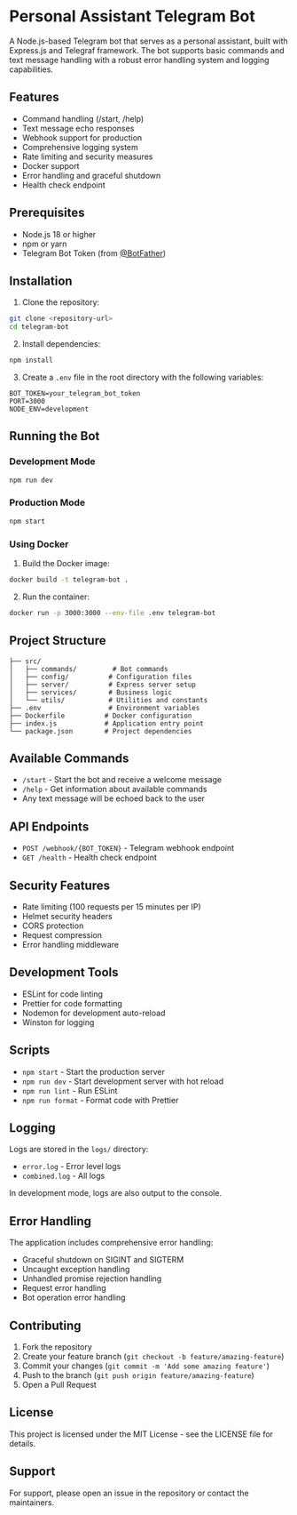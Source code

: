 # Personal Assistant Telegram Bot

A Node.js-based Telegram bot that serves as a personal assistant, built with Express.js and Telegraf framework. The bot supports basic commands and text message handling with a robust error handling system and logging capabilities.

## Features

- Command handling (/start, /help)
- Text message echo responses
- Webhook support for production
- Comprehensive logging system
- Rate limiting and security measures
- Docker support
- Error handling and graceful shutdown
- Health check endpoint

## Prerequisites

- Node.js 18 or higher
- npm or yarn
- Telegram Bot Token (from [@BotFather](https://t.me/BotFather))

## Installation

1. Clone the repository:

```bash
git clone <repository-url>
cd telegram-bot
```

2. Install dependencies:

```bash
npm install
```

3. Create a `.env` file in the root directory with the following variables:

```env
BOT_TOKEN=your_telegram_bot_token
PORT=3000
NODE_ENV=development
```

## Running the Bot

### Development Mode

```bash
npm run dev
```

### Production Mode

```bash
npm start
```

### Using Docker

1. Build the Docker image:

```bash
docker build -t telegram-bot .
```

2. Run the container:

```bash
docker run -p 3000:3000 --env-file .env telegram-bot
```

## Project Structure

```
├── src/
│   ├── commands/         # Bot commands
│   ├── config/          # Configuration files
│   ├── server/          # Express server setup
│   ├── services/        # Business logic
│   └── utils/           # Utilities and constants
├── .env                 # Environment variables
├── Dockerfile          # Docker configuration
├── index.js            # Application entry point
└── package.json        # Project dependencies
```

## Available Commands

- `/start` - Start the bot and receive a welcome message
- `/help` - Get information about available commands
- Any text message will be echoed back to the user

## API Endpoints

- `POST /webhook/{BOT_TOKEN}` - Telegram webhook endpoint
- `GET /health` - Health check endpoint

## Security Features

- Rate limiting (100 requests per 15 minutes per IP)
- Helmet security headers
- CORS protection
- Request compression
- Error handling middleware

## Development Tools

- ESLint for code linting
- Prettier for code formatting
- Nodemon for development auto-reload
- Winston for logging

## Scripts

- `npm start` - Start the production server
- `npm run dev` - Start development server with hot reload
- `npm run lint` - Run ESLint
- `npm run format` - Format code with Prettier

## Logging

Logs are stored in the `logs/` directory:

- `error.log` - Error level logs
- `combined.log` - All logs

In development mode, logs are also output to the console.

## Error Handling

The application includes comprehensive error handling:

- Graceful shutdown on SIGINT and SIGTERM
- Uncaught exception handling
- Unhandled promise rejection handling
- Request error handling
- Bot operation error handling

## Contributing

1. Fork the repository
2. Create your feature branch (`git checkout -b feature/amazing-feature`)
3. Commit your changes (`git commit -m 'Add some amazing feature'`)
4. Push to the branch (`git push origin feature/amazing-feature`)
5. Open a Pull Request

## License

This project is licensed under the MIT License - see the LICENSE file for details.

## Support

For support, please open an issue in the repository or contact the maintainers.
